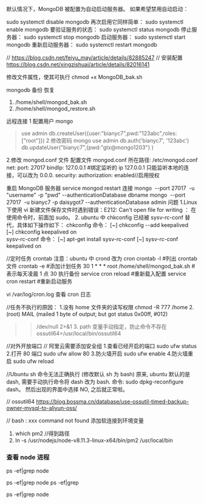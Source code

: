 默认情况下，MongoDB 被配置为自动启动服务器。 如果希望禁用自动启动：

sudo systemctl disable mongodb
再次启用它同样简单：
sudo systemctl enable mongodb
要验证服务的状态：
sudo systemctl status mongodb
停止服务器：
sudo systemctl stop mongodb
启动服务器：
sudo systemctl start mongodb
重新启动服务器：
sudo systemctl restart mongodb

// https://blog.csdn.net/feiyu_may/article/details/82885247
// 安装配置
https://blog.csdn.net/xingzishuai/article/details/82016141

修改文件属性，使其可执行
chmod +x MongoDB_bak.sh

mongodb 备份 恢复

1. /home/shell/mongod_bak.sh
2. /home/shell/mongod_restore.sh

远程连接
1 配置用户
mongo

> use admin
> db.createUser({user:"bianyc7",pwd:"123abc",roles:["root"]}) 2.修改密码
> mongo
> use admin
> db.auth('bianyc7', '123abc')
> db.updateUser("bianyc7",{pwd:"gtx@mongo1203"} )

2.修改 mongod.conf 文件
配置文件 mongod.conf 所在路径: /etc/mongod.conf
net:
port: 27017
bindIp: 127.0.0.1 #绑定监听的 ip 127.0.0.1 只能监听本地的连接，可以改为 0.0.0.
security:
authorization: enabled//启用授权

重启 MongoDB 服务器
service mongod restart
连接
mongo  --port 27017  -u "username" -p "pwd" --authenticationDatabase dbname
mongo  --port 27017  -u bianyc7 -p daisygot7 --authenticationDatabase admin
问题
1.Linux 下使用 vi 新建文件保存文件时遇到错误：E212: Can't open file for writing ： 在使用命令时，前面加 sudo。 2. ubuntu 中 chkconfig 已经被 sysv-rc-conf 替代，具体如下操作如下：
chkconfig 命令：
[~] chkconfig --add keepalived  
 [~] chkconfig keepalived on  
sysv-rc-conf 命令：
[~] apt-get install sysv-rc-conf
[~] sysv-rc-conf keepalived on

//定时任务 crontab 注意：ubuntu 中 crond 改为 cron
crontab -l #列出 crontab 文件
crontab -e #添加计划任务
30 1 \* \* \* root /home/shell/mongod_bak.sh #表示每天凌晨 1 点 30 执行备份
service cron reload #重新载入配置
service cron restart #重新启动服务

vi /var/log/cron.log 查看 cron 日志

//任务不执行的原因： 1.没有 home 文件夹的读写权限
chmod -R 777 /home
2.(root) MAIL (mailed 1 byte of output; but got status 0x00ff, #012)

> > /dev/null 2>&1 3. path 变量手动指定，防止命令不存在
> > ossutil64=/usr/local/bin/ossutil64

//对外开放端口 // 阿里云需要添加安全组 1.查看已经开启的端口
sudo ufw status 2.打开 80 端口
sudo ufw allow 80 3.防火墙开启
sudo ufw enable 4.防火墙重启
sudo ufw reload

//Ubuntu sh 命令无法正确执行 (修改默认 sh 为 bash)
原来, ubuntu 默认的是 dash, 需要手动执行命令将 dash 改为 bash.
命令: sudo dpkg-reconfigure dash。
然后出现的界面中选择 NO, 之后就正常啦。

// ossutil64
https://blog.bossma.cn/database/use-ossutil-timed-backup-owner-mysql-to-aliyun-oss/

// bash : xxx command not found
添加软连接到环境变量

1. which pm2 //得到路径
2. ln -s /usr/nodejs/node-v8.11.3-linux-x64/bin/pm2 /usr/local/bin

### 查看 node 进程

ps -ef|grep node

ps -ef|grep node
ps -ef|grep

ps -ef|grep node

